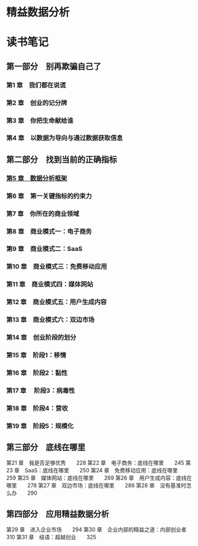 # 精益数据分析

# 读书笔记
## 第一部分　别再欺骗自己了

### 第1 章　我们都在说谎
### 第2 章　创业的记分牌
### 第3 章　你把生命献给谁
### 第4 章　以数据为导向与通过数据获取信息

## 第二部分　找到当前的正确指标
### [第5 章　数据分析框架](notes/05.md)
### 第6 章　第一关键指标的约束力

### 第7 章　你所在的商业领域
### 第8 章　商业模式一：电子商务
### 第9 章　商业模式二：SaaS
### 第10 章　商业模式三：免费移动应用
### 第11 章　商业模式四：媒体网站
### 第12 章　商业模式五：用户生成内容
### 第13 章　商业模式六：双边市场

### 第14 章　创业阶段的划分
### 第15 章　阶段1：移情
### 第16 章　阶段2：黏性
### 第17 章　 阶段3：病毒性
### 第18 章　阶段4：营收
### 第19 章　阶段5：规模化

## 第三部分　底线在哪里

第21 章　我是否足够优秀　　228
第22 章　电子商务：底线在哪里　　245
第23 章　SaaS：底线在哪里　　250
第24 章　免费移动应用：底线在哪里　　259
第25 章　媒体网站：底线在哪里　　269
第26 章　用户生成内容：底线在哪里　　278
第27 章　双边市场：底线在哪里　　286
第28 章　没有基准时怎么办　　290

## 第四部分　应用精益数据分析

第29 章　进入企业市场　　294
第30 章　企业内部的精益之道：内部创业者　　310
第31 章　结语：超越创业　　325

